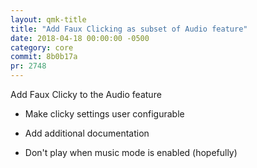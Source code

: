 ```yaml
---
layout: qmk-title
title: "Add Faux Clicking as subset of Audio feature"
date: 2018-04-18 00:00:00 -0500
category: core
commit: 8b0b17a
pr: 2748
---
```


Add Faux Clicky to the  Audio feature

* Make clicky settings user configurable

* Add additional documentation

* Don't play when music mode is enabled (hopefully)
